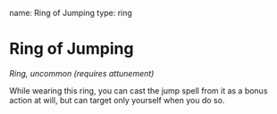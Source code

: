 name: Ring of Jumping
type: ring

# Ring of Jumping
_Ring, uncommon (requires attunement)_

While wearing this ring, you can cast the jump spell from it as a bonus action at will, but can target only yourself when you do so.
